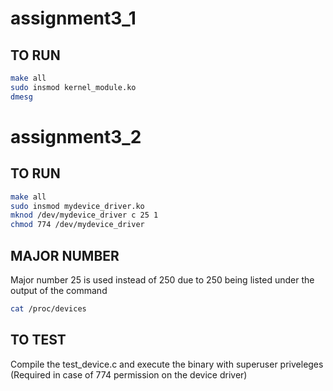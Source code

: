 # assignment3_1

## TO RUN
```bash
make all
sudo insmod kernel_module.ko
dmesg
```


# assignment3_2

## TO RUN
```bash
make all
sudo insmod mydevice_driver.ko
mknod /dev/mydevice_driver c 25 1
chmod 774 /dev/mydevice_driver
```

## MAJOR NUMBER
Major number 25 is used instead of 250 due to 250 being listed under the output of the command
```bash
cat /proc/devices
```
## TO TEST
Compile the test_device.c and execute the binary with superuser priveleges (Required in case of 774 permission on the device driver)
